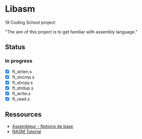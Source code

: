 # Libasm

19 Coding School project

"The aim of this project is to get familiar with assembly language."

## Status

### In progress

- [x] ft_strlen.s
- [x] ft_strcmp.s
- [x] ft_strcpy.s
- [x] ft_strdup.s
- [x] ft_write.s
- [x] ft_read.s

## Ressources

- [Assembleur - Notions de base](https://beta.hackndo.com/assembly-basics/)
- [NASM Tutorial](https://cs.lmu.edu/~ray/notes/nasmtutorial/)
